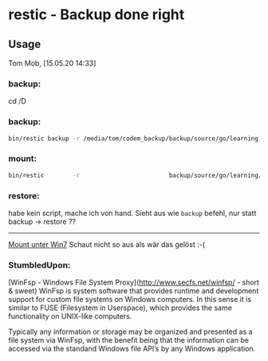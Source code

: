 # restic - Backup done right

## Usage
Tom Mob, [15.05.20 14:33]

### backup: 

cd /D <medium>

### backup:
```sh
bin/restic backup -r /media/tom/codem_backup/backup/source/go/learning  /home/tom/projects/go/src/learning --verbose
```

### mount:
```sh
bin/restic        -r                         backup/source/go/learning/ mount mount/learning
```

### restore:
habe kein script, mache ich von hand.
Sieht aus wie `backup` befehl, nur statt backup -> restore ??

----

[Mount unter Win7](https://forum.restic.net/t/restic-mount-windows/898)
Schaut nicht so aus als wär das gelöst :-(

### StumbledUpon:
[WinFsp - Windows File System Proxy](http://www.secfs.net/winfsp/ - short & sweet)
WinFsp is system software that provides runtime and development support for custom file systems on Windows computers. In this sense it is similar to FUSE (Filesystem in Userspace), which provides the same functionality on UNIX-like computers.

Typically any information or storage may be organized and presented as a file system via WinFsp, with the benefit being that the information can be accessed via the standand Windows file API’s by any Windows application.
